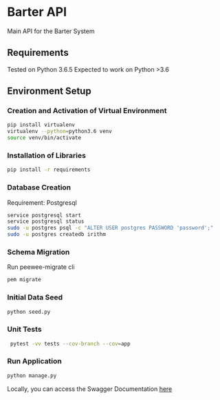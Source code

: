 # Barter API
Main API for the Barter System


## Requirements
Tested on Python 3.6.5
Expected to work on Python >3.6

## Environment Setup
### Creation and Activation of Virtual Environment
```bash
pip install virtualenv
virtualenv --python=python3.6 venv
source venv/bin/activate
```
### Installation of Libraries
```bash
pip install -r requirements
```

### Database Creation
Requirement: Postgresql
```bash
service postgresql start
service postgresql status
sudo -u postgres psql -c "ALTER USER postgres PASSWORD 'password';"
sudo -u postgres createdb irithm
```

### Schema Migration
Run peewee-migrate cli
```bash
pem migrate
```

### Initial Data Seed
```bash
python seed.py
```

### Unit Tests
```bash
 pytest -vv tests --cov-branch --cov=app
```

### Run Application
```bash
python manage.py
```

Locally, you can access the Swagger Documentation [here](http://127.0.0.1:5000/v1/swagger/ui)
